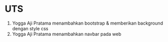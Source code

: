 # UTS

1. Yogga Aji Pratama menambahkan bootstrap & memberikan background dengan style css
2. Yogga Aji Pratama menambahkan navbar pada web
